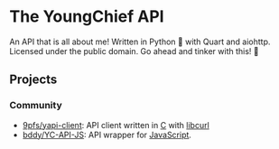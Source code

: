 # The YoungChief API

An API that is all about me! Written in Python :snake: with Quart and aiohttp. Licensed under the public domain. Go ahead and tinker with this! :rocket:

## Projects

### Community

- [9pfs/yapi-client](https://git.youngchief.xyz/9pfs/yapi-client): API client written in [C](https://en.wikipedia.org/wiki/C_(programming_language)) with [libcurl](https://curl.se/libcurl/)
- [bddy/YC-API-JS](https://git.youngchief.xyz/bddy/YC-API-JS): API wrapper for [JavaScript](https://en.wikipedia.org/wiki/JavaScript).